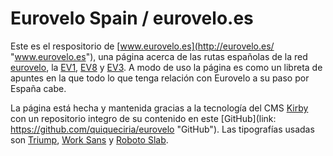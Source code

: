 # Eurovelo Spain / eurovelo.es
Este es el respositorio de [www.eurovelo.es](http://eurovelo.es/ "www.eurovelo.es"), una página acerca de las rutas españolas de la red [eurovelo](http://www.eurovelo.org/ "Eurovelo"), la [EV1](http://www.eurovelo.com/en/eurovelos/eurovelo-1 "EV1"), [EV8](http://www.eurovelo.com/en/eurovelos/eurovelo-8 "EV8") y [EV3](http://www.eurovelo.com/en/eurovelos/eurovelo-3 "EV3"). A modo de uso la página es como un libreta de apuntes en la que todo lo que tenga relación con Eurovelo a su paso por España cabe.

La página está hecha y mantenida gracias a la tecnología del CMS [Kirby](http://getkirby.com/ "Kirby") con un repositorio integro de su contenido en este [GitHub](link: https://github.com/quiqueciria/eurovelo "GitHub"). Las tipografías usadas son [Triump](https://www.myfonts.com/fonts/latinotype/triump/ "Triump"), [Work Sans](https://www.google.com/fonts#QuickUsePlace:quickUse/Family:Work+Sans "Work Sans") y [Roboto Slab](link:https://www.google.com/fonts/specimen/Roboto+Slab "Roboto Slab").
